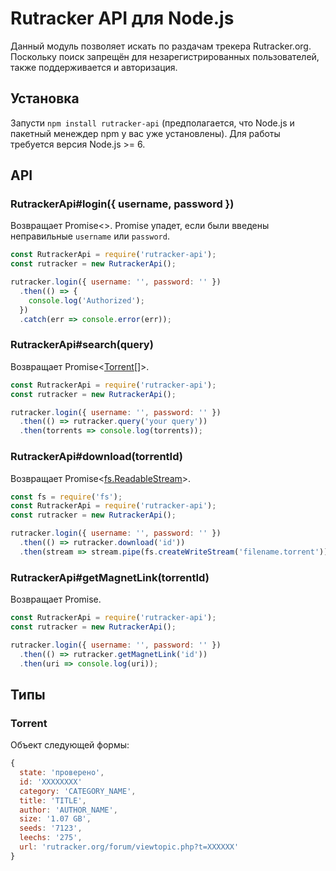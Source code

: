# Rutracker API для Node.js
Данный модуль позволяет искать по раздачам трекера Rutracker.org. Поскольку поиск запрещён для незарегистрированных пользователей, также поддерживаетcя и авторизация.

## Установка
Запусти ```npm install rutracker-api``` (предполагается, что Node.js и пакетный менеждер npm у вас уже установлены). Для работы требуется версия Node.js >= 6.

## API

### RutrackerApi#login({ username, password })
Возвращает Promise<>. Promise упадет, если были введены неправильные `username` или `password`.

```js
const RutrackerApi = require('rutracker-api');
const rutracker = new RutrackerApi();

rutracker.login({ username: '', password: '' })
  .then(() => {
    console.log('Authorized');
  })
  .catch(err => console.error(err));
```

### RutrackerApi#search(query)
Возвращает Promise<[Torrent](#torrent)[]>.

```js
const RutrackerApi = require('rutracker-api');
const rutracker = new RutrackerApi();

rutracker.login({ username: '', password: '' })
  .then(() => rutracker.query('your query'))
  .then(torrents => console.log(torrents));
```

### RutrackerApi#download(torrentId)
Возвращает Promise<[fs.ReadableStream](https://nodejs.org/api/stream.html#stream_readable_streams)>.

```js
const fs = require('fs');
const RutrackerApi = require('rutracker-api');
const rutracker = new RutrackerApi();

rutracker.login({ username: '', password: '' })
  .then(() => rutracker.download('id'))
  .then(stream => stream.pipe(fs.createWriteStream('filename.torrent')));
```

### RutrackerApi#getMagnetLink(torrentId)
Возвращает Promise<string>.

```js
const RutrackerApi = require('rutracker-api');
const rutracker = new RutrackerApi();

rutracker.login({ username: '', password: '' })
  .then(() => rutracker.getMagnetLink('id'))
  .then(uri => console.log(uri));
```


## Типы

### Torrent
Объект следующей формы:
```js
{
  state: 'проверено',
  id: 'XXXXXXXX'
  category: 'CATEGORY_NAME',
  title: 'TITLE',
  author: 'AUTHOR_NAME',
  size: '1.07 GB',
  seeds: '7123',
  leechs: '275',
  url: 'rutracker.org/forum/viewtopic.php?t=XXXXXX'
}
```
